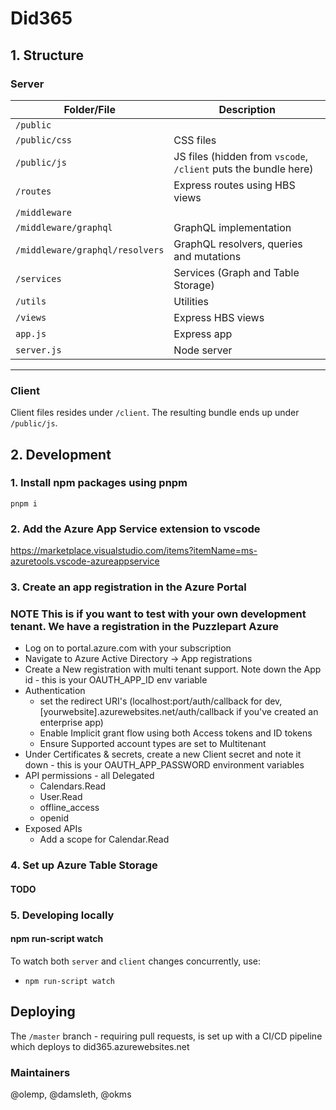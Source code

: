 # Did365 #

## 1. Structure ##

### Server ###
Folder/File | Description
--- | --- | 
`/public` |
`/public/css` | CSS files
`/public/js` | JS files (hidden from `vscode`, `/client` puts the bundle here)
`/routes` | Express routes using HBS views
`/middleware` |
`/middleware/graphql` | GraphQL implementation
`/middleware/graphql/resolvers` | GraphQL resolvers, queries and mutations
`/services` | Services (Graph and Table Storage)
`/utils` | Utilities
`/views` | Express HBS views
`app.js` | Express app
`server.js` | Node server  
***


### Client ###
Client files resides under `/client`. The resulting bundle ends up under `/public/js`.
 
## 2. Development ##

### 1. Install npm packages using pnpm ###
`pnpm i`

### 2. Add the Azure App Service extension to vscode ###
https://marketplace.visualstudio.com/items?itemName=ms-azuretools.vscode-azureappservice

### 3. Create an app registration in the Azure Portal ###

### **NOTE** This is if you want to test with your own development tenant. We have a registration in the Puzzlepart Azure ###

*  Log on to portal.azure.com with your subscription
*  Navigate to Azure Active Directory -> App registrations
*  Create a New registration with multi tenant support. Note down the App id - this is your OAUTH_APP_ID env variable
*  Authentication
   *  set the redirect URI's (localhost:port/auth/callback for dev, [yourwebsite].azurewebsites.net/auth/callback if you've created an enterprise app)
   *  Enable Implicit grant flow using both Access tokens and ID tokens
   *  Ensure Supported account types are set to Multitenant
*  Under Certificates & secrets, create a new Client secret and note it down - this is your OAUTH_APP_PASSWORD environment variables
* API permissions - all Delegated
    * Calendars.Read
    * User.Read
    * offline_access
    * openid
* Exposed APIs
  * Add a scope for Calendar.Read

### 4. Set up Azure Table Storage ###

#### TODO

### 5. Developing locally ###

#### npm run-script watch ####

To watch both `server` and `client` changes concurrently, use:
* `npm run-script watch` 

## Deploying ##

The `/master` branch - requiring pull requests, is set up with a CI/CD pipeline which deploys to did365.azurewebsites.net


### Maintainers

@olemp, @damsleth, @okms